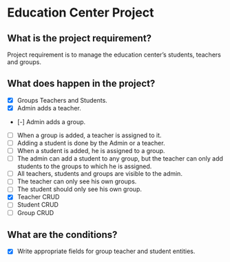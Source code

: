 # Education Center Project

## What is the project requirement?
Project requirement is to manage the education center’s students, teachers and groups.

## What does happen in the project?
- [x] Groups Teachers and Students.
- [x] Admin adds a teacher.
- [-] Admin adds a group.
- [ ] When a group is added, a teacher is assigned to it.
- [ ] Adding a student is done by the Admin or a teacher.
- [ ] When a student is added, he is assigned to a group.
- [ ] The admin can add a student to any group, but the teacher can only add students to the groups to which he is assigned.
- [ ] All teachers, students and groups are visible to the admin.
- [ ] The teacher can only see his own groups.
- [ ] The student should only see his own group.
- [x] Teacher CRUD
- [ ] Student CRUD
- [ ] Group CRUD

## What are the conditions?
- [x] Write appropriate fields for group teacher and student entities.


